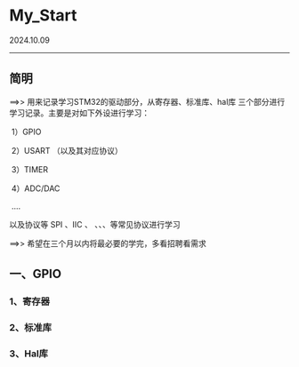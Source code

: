 # My_Start

2024.10.09

----



## 简明

==>> 用来记录学习STM32的驱动部分，从寄存器、标准库、hal库 三个部分进行学习记录。主要是对如下外设进行学习：

​	1）GPIO

​	2）USART （以及其对应协议）

​	3）TIMER

​	4）ADC/DAC

​	....

以及协议等 SPI 、IIC 、 、、、等常见协议进行学习

==>> 希望在三个月以内将最必要的学完，多看招聘看需求  



## 一、GPIO

### 1、寄存器

### 2、标准库

### 3、Hal库

